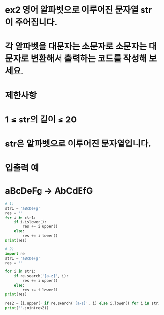 # ex2 영어 알파벳으로 이루어진 문자열 str이 주어집니다. 
# 각 알파벳을 대문자는 소문자로 소문자는 대문자로 변환해서 출력하는 코드를 작성해 보세요.
# 제한사항
# 1 ≤ str의 길이 ≤ 20
# str은 알파벳으로 이루어진 문자열입니다.
# 입출력 예
# aBcDeFg -> AbCdEfG

```py
# 1)
str1 = 'aBcDeFg'
res = ''
for i in str1:
    if i.islower():
        res += i.upper()
    else:
        res += i.lower()
print(res)

# 2)
import re
str1 = 'aBcDeFg'
res = ''

for i in str1:
    if re.search('[a-z]', i):
        res += i.upper()
    else:
        res += i.lower()
print(res)

res2 = [i.upper() if re.search('[a-z]', i) else i.lower() for i in str1]
print(''.join(res2))
```